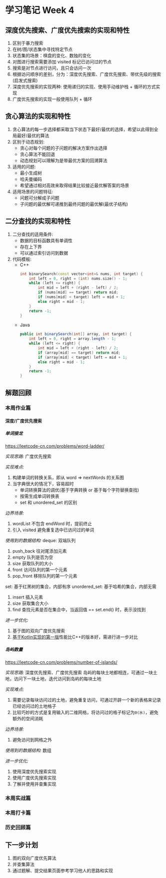 # 学习笔记 Week 4

## 深度优先搜索、广度优先搜索的实现和特性

1. 区别于暴力搜索
2. 在树/图/状态集中寻找特定节点
3. 状态集的场景：棋盘的变化、数独的变化
4. 对图进行搜索需要添加 visited 标记已访问过的节点
5. 搜索是对节点进行访问，且只会访问一次
6. 根据访问顺序的差别，分为：深度优先搜索、广度优先搜索、带优先级的搜索(启发式搜索)
7. 深度优先搜索的实现两种: 使用递归的实现、使用手动维护栈 + 循环的方式实现
8. 广度优先搜索的实现一般使用队列 + 循环

## 贪心算法的实现和特性

1. 贪心算法的每一步选择都采取当下状态下最好/最优的选择，希望以此得到全局最好/最优的算法
2. 区别于动态规划:
	- 贪心对每个问题的子问题的解决方案作出选择
	- 贪心算法不能回退
	- 动态规划可以理解为是带最优方案的回溯算法
3. 适用的问题:
	- 最小生成树
	- 哈夫曼编码
	- 希望通过相对高效来取得结果比较接近最优解答案的场景
4. 适用场景的问题特征:
	- 问题可分解成子问题
	- 子问题的最优解可递推到最终问题的最优解(最优子结构)

## 二分查找的实现和特性

1. 二分查找的适用条件:
	- 数据的目标函数具有单调性
	- 存在上下界
	- 可以通过索引访问到数据
2. 代码模板:
	- C++
		```cpp
		int binarySearch(const vector<int>& nums, int target) {
			int left = 0, right = (int) nums.size() - 1;
			while (left <= right) {
				int mid = left + (right - left) / 2;
				if (nums[mid] == target) return mid;
				if (nums[mid] < target) left = mid + 1;
				else right = mid - 1;
			}
			return -1;
		}
		```
	- Java
		```java
		public int binarySearch(int[] array, int target) {
			int left = 0, right = array.length - 1;
			while (left <= right) {
				int mid = left + (right - left) / 2;
				if (array[mid] == target) return mid;
				if (array[mid] < target) left = mid + 1;
				else right = mid - 1;
			}
			return -1;
		}
		```

## 解题回顾

### 本周作业篇

#### 深度/广度优先搜索

##### 单词接龙
https://leetcode-cn.com/problems/word-ladder/

*实现思路:* 
广度优先搜索

*实现难点:*
1. 构建单词的转换关系，即从 word => nextWords 的关系图
2. 当字典很大的情况下，容易超时
	- 单词转换算法的调优(基于字典转换 or 基于每个字符替换查找)
	- 按需生成单词转换表
	- set 和 unordered_set 的区别

*边界场景:*
1. wordList 不包含 endWord 时，提前终止
2. 引入 visited 避免重复选中已访问过的单词

*使用到的数据结构:*
deque: 双端队列
1. push_back 往对尾添加元素
2. empty 队列是否为空
3. size 获取队列的大小
4. front 访问队列的第一个元素
5. pop_front 移除队列的第一个元素

set: 基于红黑树的集合，内部有序
unordered_set: 基于哈希的集合，内部无需
1. insert 插入元素
2. size 获取集合大小
3. find 查找元素是否在集合中，当返回值 == set.end() 时，表示没找到

*进一步优化:*
1. 基于图的双向广度优先搜索
2. [基于Kotlin实现的第一版](https://leetcode-cn.com/submissions/detail/108079748/)性能比C++的版本好，需进行进一步对比

##### 岛屿数量
https://leetcode-cn.com/problems/number-of-islands/

*实现思路:* 
深度优先搜索、广度优先搜索
岛屿的每块土地都相连，可通过一块土地，访问下一块土地，迭代访问到岛屿的每块土地

*实现难点:*
1. 需要记录每块访问过的土地，避免重复访问，可通过开辟一个新的表格来记录已经访问过的土地格子
2. 比较巧妙的方式是复用输入的二维网格，将访问过的格子标记为`0(水)`，避免额外的空间消耗

*边界场景:*
1. 避免访问到网格之外

*使用到的数据结构:*
数组

*进一步优化:*
1. 使用深度优先搜索实现
2. 使用广度优先搜索实现
3. 了解并使用并查集实现


### 本周实战篇

### 本周打卡篇

### 历史回顾篇

## 下一步计划
1. 图的双向广度优先算法
2. 并查集算法
2. 通过题解、提交结果页面参考学习他人的思路和实现